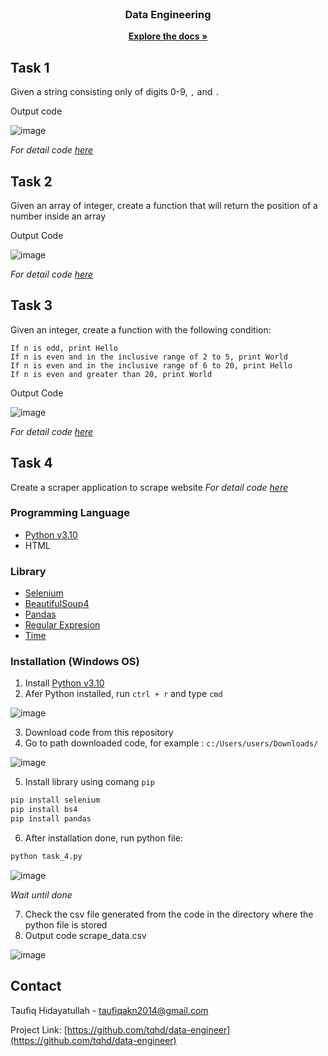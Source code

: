 <!-- PROJECT LOGO -->
<br />
<div align="center">
<h3 align="center">Data Engineering</h3>

  <p align="center">
    <a href="https://github.com/twhd/data-engineer"><strong>Explore the docs »</strong></a>
  </p>
</div>

## Task 1
Given a string  consisting only of digits 0-9, `,` and `.`

Output code

![image](https://user-images.githubusercontent.com/32083976/204738635-e71ec29e-0a02-4156-8114-acdc3e0c2ce4.png)

_For detail code [here](https://github.com/tqhd/data-engineer/blob/main/test-case-lemonilo/task_1.py)_


## Task 2
Given an array of integer, create a function that will return the position of a number inside an array

Output Code

![image](https://user-images.githubusercontent.com/32083976/204738772-7e575204-333e-43ad-9f09-d2a9d20c26ae.png)

_For detail code [here](https://github.com/tqhd/data-engineer/blob/main/test-case-lemonilo/task_2.py)_

## Task 3
Given an integer, create a function with the following condition:
```
If n is odd, print Hello
If n is even and in the inclusive range of 2 to 5, print World
If n is even and in the inclusive range of 6 to 20, print Hello
If n is even and greater than 20, print World
```
Output Code

![image](https://user-images.githubusercontent.com/32083976/204738934-14f9212e-90ce-4376-9116-b7753eccb36c.png)

_For detail code [here](https://github.com/tqhd/data-engineer/blob/main/test-case-lemonilo/task_3.py)_

## Task 4
Create a scraper application to scrape website
_For detail code [here](https://github.com/tqhd/data-engineer/blob/main/test-case-lemonilo/task_4.py)_

### Programming Language
* [Python v3.10](https://www.python.org/)
* HTML

### Library
* [Selenium](https://selenium-python.readthedocs.io/)
* [BeautifulSoup4](https://pypi.org/project/beautifulsoup4/)
* [Pandas](https://pandas.pydata.org/)
* [Regular Expresion](https://docs.python.org/3/library/re.html)
* [Time](https://docs.python.org/3/library/time.html)

### Installation (Windows OS)
1. Install [Python v3.10](https://www.python.org/)
2. Afer Python installed, run `ctrl + r` and type `cmd`

![image](https://user-images.githubusercontent.com/32083976/204734945-77420d7d-746b-44a9-b030-0c0b7623fb9a.png)

3. Download code from this repository
4. Go to path downloaded code, for example : `c:/Users/users/Downloads/`

![image](https://user-images.githubusercontent.com/32083976/204735399-9a5c77d3-bf7c-45f4-805b-9529dfcb1ee7.png)

5. Install library using comang `pip`
```bash
pip install selenium
pip install bs4
pip install pandas
```
6. After installation done, run python file:
```bash
python task_4.py
```
![image](https://user-images.githubusercontent.com/32083976/204735884-016be234-e26a-4d58-be14-f4a6e623ca4a.png)

_Wait until done_

7. Check the csv file generated from the code in the directory where the python file is stored
8. Output code scrape_data.csv

![image](https://user-images.githubusercontent.com/32083976/204738144-a5025251-8157-452b-b010-f1252fc9741d.png)


<!-- CONTACT -->
## Contact

Taufiq Hidayatullah - taufiqakn2014@gmail.com

Project Link: [https://github.com/tqhd/data-engineer](https://github.com/tqhd/data-engineer)
